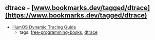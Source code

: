 dtrace - [www.bookmarks.dev/tagged/dtrace](https://www.bookmarks.dev/tagged/dtrace)
---
* [IllumOS Dynamic Tracing Guide](http://dtrace.org/guide/preface.html)
    * tags: [free-programming-books](../tagged/free-programming-books.md), [dtrace](../tagged/dtrace.md)
